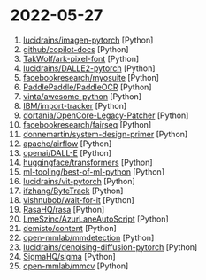 # 2022-05-27

1. [lucidrains/imagen-pytorch](https://github.com/lucidrains/imagen-pytorch "Implementation of Imagen, Google's Text-to-Image Neural Network, in Pytorch") [Python]
2. [github/copilot-docs](https://github.com/github/copilot-docs "Documentation for GitHub Copilot") [Python]
3. [TakWolf/ark-pixel-font](https://github.com/TakWolf/ark-pixel-font "方舟像素字体 - 开源的泛中日韩像素字体 / Ark pixel font - Open source Pan-CJK pixel font") [Python]
4. [lucidrains/DALLE2-pytorch](https://github.com/lucidrains/DALLE2-pytorch "Implementation of DALL-E 2, OpenAI's updated text-to-image synthesis neural network, in Pytorch") [Python]
5. [facebookresearch/myosuite](https://github.com/facebookresearch/myosuite "MyoSuite is a collection of environments/tasks to be solved by musculoskeletal models simulated with the MuJoCo physics engine and wrapped in the OpenAI gym API.") [Python]
6. [PaddlePaddle/PaddleOCR](https://github.com/PaddlePaddle/PaddleOCR "Awesome multilingual OCR toolkits based on PaddlePaddle (practical ultra lightweight OCR system, support 80+ languages recognition, provide data annotation and synthesis tools, support training and deployment among server, mobile, embedded and IoT devices)") [Python]
7. [vinta/awesome-python](https://github.com/vinta/awesome-python "A curated list of awesome Python frameworks, libraries, software and resources") [Python]
8. [IBM/import-tracker](https://github.com/IBM/import-tracker "Python utility for tracking third party dependencies within a library") [Python]
9. [dortania/OpenCore-Legacy-Patcher](https://github.com/dortania/OpenCore-Legacy-Patcher "Experience macOS just like before") [Python]
10. [facebookresearch/fairseq](https://github.com/facebookresearch/fairseq "Facebook AI Research Sequence-to-Sequence Toolkit written in Python.") [Python]
11. [donnemartin/system-design-primer](https://github.com/donnemartin/system-design-primer "Learn how to design large-scale systems. Prep for the system design interview. Includes Anki flashcards.") [Python]
12. [apache/airflow](https://github.com/apache/airflow "Apache Airflow - A platform to programmatically author, schedule, and monitor workflows") [Python]
13. [openai/DALL-E](https://github.com/openai/DALL-E "PyTorch package for the discrete VAE used for DALL·E.") [Python]
14. [huggingface/transformers](https://github.com/huggingface/transformers "🤗 Transformers: State-of-the-art Machine Learning for Pytorch, TensorFlow, and JAX.") [Python]
15. [ml-tooling/best-of-ml-python](https://github.com/ml-tooling/best-of-ml-python "🏆 A ranked list of awesome machine learning Python libraries. Updated weekly.") [Python]
16. [lucidrains/vit-pytorch](https://github.com/lucidrains/vit-pytorch "Implementation of Vision Transformer, a simple way to achieve SOTA in vision classification with only a single transformer encoder, in Pytorch") [Python]
17. [ifzhang/ByteTrack](https://github.com/ifzhang/ByteTrack "ByteTrack: Multi-Object Tracking by Associating Every Detection Box") [Python]
18. [vishnubob/wait-for-it](https://github.com/vishnubob/wait-for-it "Pure bash script to test and wait on the availability of a TCP host and port") [Python]
19. [RasaHQ/rasa](https://github.com/RasaHQ/rasa "💬 Open source machine learning framework to automate text- and voice-based conversations: NLU, dialogue management, connect to Slack, Facebook, and more - Create chatbots and voice assistants") [Python]
20. [LmeSzinc/AzurLaneAutoScript](https://github.com/LmeSzinc/AzurLaneAutoScript "Azur Lane bot (CN/EN/JP/TW) 碧蓝航线脚本 | 无缝委托科研，全自动大世界") [Python]
21. [demisto/content](https://github.com/demisto/content "Demisto is now Cortex XSOAR. Automate and orchestrate your Security Operations with Cortex XSOAR's ever-growing Content Repository. Pull Requests are always welcome and highly appreciated!") [Python]
22. [open-mmlab/mmdetection](https://github.com/open-mmlab/mmdetection "OpenMMLab Detection Toolbox and Benchmark") [Python]
23. [lucidrains/denoising-diffusion-pytorch](https://github.com/lucidrains/denoising-diffusion-pytorch "Implementation of Denoising Diffusion Probabilistic Model in Pytorch") [Python]
24. [SigmaHQ/sigma](https://github.com/SigmaHQ/sigma "Generic Signature Format for SIEM Systems") [Python]
25. [open-mmlab/mmcv](https://github.com/open-mmlab/mmcv "OpenMMLab Computer Vision Foundation") [Python]
